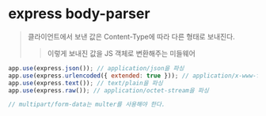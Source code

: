 # express body-parser

> 클라이언트에서 보낸 값은 Content-Type에 따라 다른 형태로 보내진다.
>
> > 이렇게 보내진 값을 JS 객체로 변환해주는 미들웨어

```js
app.use(express.json()); // application/json을 파싱
app.use(express.urlencoded({ extended: true })); // application/x-www-form-urlencoded을 파싱
app.use(express.text()); // text/plain을 파싱
app.use(express.raw()); // application/octet-stream을 파싱

// multipart/form-data는 multer를 사용해야 한다.
```
